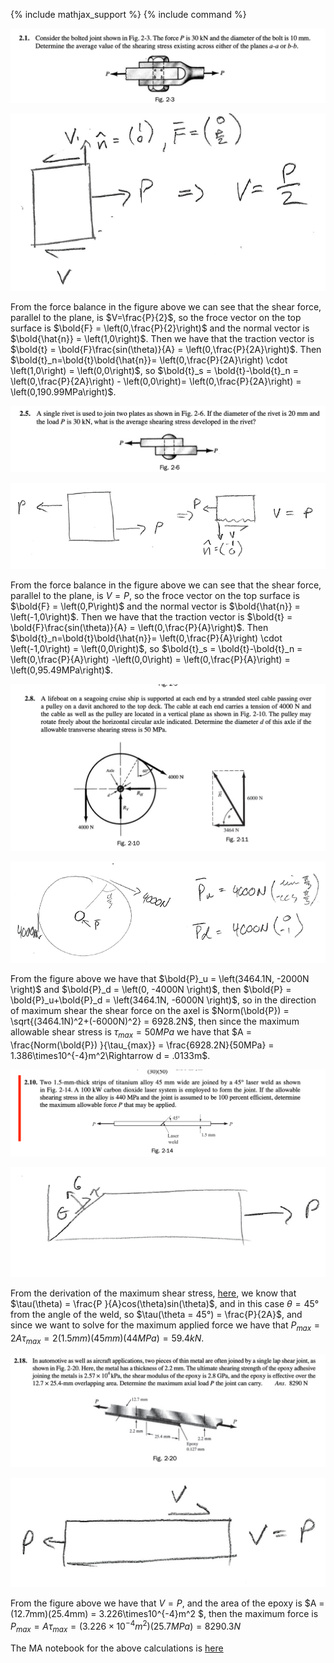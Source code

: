 {% include mathjax_support %}
{% include command %}


![](SPTraction1.png)

![](SPTraction6.png)

From the force balance in the figure above we can see that the shear force, parallel to the plane, is $V=\frac{P}{2}$, so the froce vector on the top surface is $\bold{F} = \left(0,\frac{P}{2}\right)$ and the normal vector is $\bold{\hat{n}} = \left(1,0\right)$. Then we have that the traction vector is $\bold{t} = \bold{F}\frac{sin(\theta)}{A} = \left(0,\frac{P}{2A}\right)$. Then $\bold{t}_n=\bold{t}\bold{\hat{n}}= \left(0,\frac{P}{2A}\right) \cdot \left(1,0\right) = \left(0,0\right)$, so $\bold{t}_s = \bold{t}-\bold{t}_n = \left(0,\frac{P}{2A}\right) - \left(0,0\right)= \left(0,\frac{P}{2A}\right) = \left(0,190.99MPa\right)$.

![](SPTraction2.png)

![](SPTraction7.png)


From the force balance in the figure above we can see that the shear force, parallel to the plane, is $V=P$, so the froce vector on the top surface is $\bold{F} = \left(0,P\right)$ and the normal vector is $\bold{\hat{n}} = \left(-1,0\right)$. Then we have that the traction vector is $\bold{t} = \bold{F}\frac{sin(\theta)}{A} = \left(0,\frac{P}{A}\right)$. Then $\bold{t}_n=\bold{t}\bold{\hat{n}}= \left(0,\frac{P}{A}\right) \cdot \left(-1,0\right) = \left(0,0\right)$, so $\bold{t}_s = \bold{t}-\bold{t}_n = \left(0,\frac{P}{A}\right) -\left(0,0\right) = \left(0,\frac{P}{A}\right) = \left(0,95.49MPa\right)$.

![](SPTraction3.png)

![](SPTraction8.png)

From the figure above we have that $\bold{P}_u = \left(3464.1N, -2000N \right)$ and $\bold{P}_d = \left(0, -4000N \right)$, then $\bold{P} = \bold{P}_u+\bold{P}_d = \left(3464.1N, -6000N \right)$, so in the direction of maximum shear the shear force on the axel is $Norm(\bold{P}) = \sqrt{(3464.1N)^2+(-6000N)^2} = 6928.2N$, then since the maximum allowable shear stress is $\tau_{max} = 50MPa$ we have that $A = \frac{Norm(\bold{P}) }{\tau_{max}} = \frac{6928.2N}{50MPa} = 1.386\times10^{-4}m^2\Rightarrow d = .0133m$.

![](SPTraction4.png)

![](SPTraction9.png)

From the derivation of the maximum shear stress, [here](./Max.md), we know that $\tau(\theta) = \frac{P }{A}cos(\theta)sin(\theta)$, and in this case $\theta = 45°$ from the angle of the weld, so $\tau(\theta = 45°) = \frac{P}{2A}$, and since we want to solve for the maximum applied force we have that $P_{max} = 2A\tau_{max} = 2(1.5mm)(45mm)(44MPa) = 59.4kN$. 



![](SPTraction5.png)

![](SPTraction10.png)

From the figure above we have that $V = P$, and the area of the epoxy is $A = (12.7mm)(25.4mm) = 3.226\times10^{-4}m^2 $, then the maximum force is $P_{max} = A\tau_{max} =(3.226\times10^{-4}m^2)(25.7MPa) = 8290.3N$







The MA notebook for the above calculations is [here](./WFiles/Examples.nb)